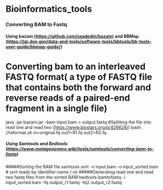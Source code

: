 # Bioinformatics_tools

### Converting BAM to Fastq

#### Using bazam (https://github.com/ssadedin/bazam) and BBMap (https://jgi.doe.gov/data-and-tools/software-tools/bbtools/bb-tools-user-guide/bbmap-guide/)
# Converting bam to an interleaved FASTQ format( a type of FASTQ file that contains both the forward and reverse reads of a paired-end fragment in a single file)
java -jar bazam.jar -bam input.bam > output.fastq
#Splitting the file into read one and read two (https://www.biostars.org/p/426628/)
bash //reformat.sh in=original.fq out1=R1.fq out2=R2.fq

##### Using Samtools and Bedtools (https://www.metagenomics.wiki/tools/samtools/converting-bam-to-fastq)

#####Sorting the BAM file 
samtools sort -n input.bam -o input_sorted.bam   # sort reads by identifier-name (-n)
#####Generating read one and read two fastq files from the sorted BAM
bedtools bamtofastq -i input_sorted.bam -fq output_r1.fastq -fq2 output_r2.fastq
